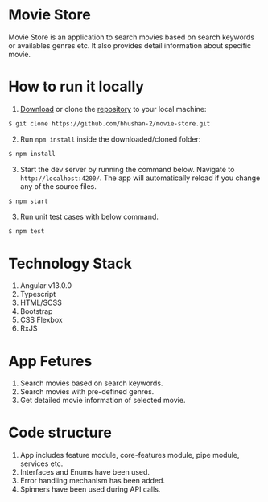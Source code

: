 # Movie Store

Movie Store is an application to search movies based on search keywords or availables genres etc. It also provides detail information about specific movie.

# How to run it locally
1. [Download](https://github.com/bhushan-2/movie-store/archive/refs/heads/main.zip) or clone the [repository](https://github.com/bhushan-2/movie-store.git) to your local machine:
```bash
$ git clone https://github.com/bhushan-2/movie-store.git
```

2. Run `npm install` inside the downloaded/cloned folder:
```bash
$ npm install
```

3. Start the dev server by running the command below. Navigate to `http://localhost:4200/`. The app will automatically reload if you change any of the source files.
```bash
$ npm start
```

3. Run unit test cases with below command.
```bash
$ npm test
```

# Technology Stack
1. Angular v13.0.0
2. Typescript
3. HTML/SCSS
4. Bootstrap
5. CSS Flexbox
6. RxJS

# App Fetures
1. Search movies based on search keywords.
2. Search movies with pre-defined genres.
3. Get detailed movie information of selected movie.

# Code structure
1. App includes feature module, core-features module, pipe module, services etc.
2. Interfaces and Enums have been used.
3. Error handling mechanism has been added.
4. Spinners have been used during API calls.
